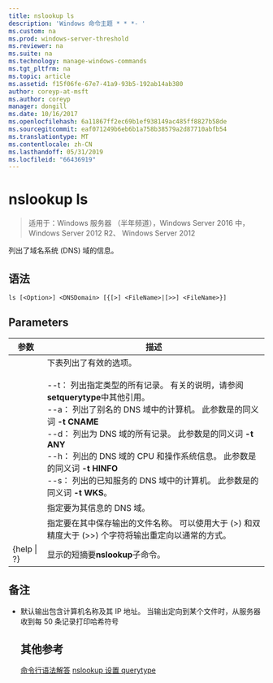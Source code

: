 ```yaml
---
title: nslookup ls
description: 'Windows 命令主题 * * *- '
ms.custom: na
ms.prod: windows-server-threshold
ms.reviewer: na
ms.suite: na
ms.technology: manage-windows-commands
ms.tgt_pltfrm: na
ms.topic: article
ms.assetid: f15f06fe-67e7-41a9-93b5-192ab14ab380
author: coreyp-at-msft
ms.author: coreyp
manager: dongill
ms.date: 10/16/2017
ms.openlocfilehash: 6a11867ff2ec69b1ef938149ac485ff8827b58de
ms.sourcegitcommit: eaf071249b6eb6b1a758b38579a2d87710abfb54
ms.translationtype: MT
ms.contentlocale: zh-CN
ms.lasthandoff: 05/31/2019
ms.locfileid: "66436919"
---
```

# <a name="nslookup-ls"></a>nslookup ls

>适用于：Windows 服务器 （半年频道），Windows Server 2016 中，Windows Server 2012 R2、 Windows Server 2012

列出了域名系统 (DNS) 域的信息。
## <a name="syntax"></a>语法
```
ls [<Option>] <DNSDomain> [{[>] <FileName>|[>>] <FileName>}]
```
## <a name="parameters"></a>Parameters

|    参数    |                                                                                                                                                                                                                                                                                                               描述                                                                                                                                                                                                                                                                                                                |
|-----------------|------------------------------------------------------------------------------------------------------------------------------------------------------------------------------------------------------------------------------------------------------------------------------------------------------------------------------------------------------------------------------------------------------------------------------------------------------------------------------------------------------------------------------------------------------------------------------------------------------------------------------------------|
|    <Option>     | 下表列出了有效的选项。<br /><br />--t： 列出指定类型的所有记录。 有关的说明<querytype>，请参阅**setquerytype**中其他引用。<br />--a： 列出了别名的 DNS 域中的计算机。 此参数是的同义词 **-t CNAME**<br />--d： 列出为 DNS 域的所有记录。 此参数是的同义词 **-t ANY**<br />--h： 列出的 DNS 域的 CPU 和操作系统信息。 此参数是的同义词 **-t HINFO**<br />--s： 列出的已知服务的 DNS 域中的计算机。 此参数是的同义词 **-t WKS**。 |
|   <DNSDomain>   |                                                                                                                                                                                                                                                                                         指定要为其信息的 DNS 域。                                                                                                                                                                                                                                                                                         |
|   <FileName>    |                                                                                                                                                                                                                                 指定要在其中保存输出的文件名称。 可以使用大于 (>) 和双精度大于 (>>) 个字符将输出重定向以通常的方式。                                                                                                                                                                                                                                  |
| {help &#124; ?} |                                                                                                                                                                                                                                                                                          显示的短摘要**nslookup**子命令。                                                                                                                                                                                                                                                                                           |

## <a name="remarks"></a>备注
- 默认输出包含计算机名称及其 IP 地址。 当输出定向到某个文件时，从服务器收到每 50 条记录打印哈希符号
  ## <a name="additional-references"></a>其他参考
  [命令行语法解答](command-line-syntax-key.md)
  [nslookup 设置 querytype](nslookup-set-querytype.md)
